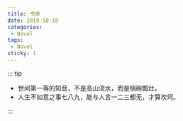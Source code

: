 ```yaml
---
title: 书单
date: 2019-10-18
categories: 
 - Novel
tags: 
 - Novel
sticky: 1
---
```


::: tip

- 世间第一等的知音，不是高山流水，而是锅碗瓢灶。
- 人生不如意之事七八九，能与人言一二三都无，才算坎坷。

:::